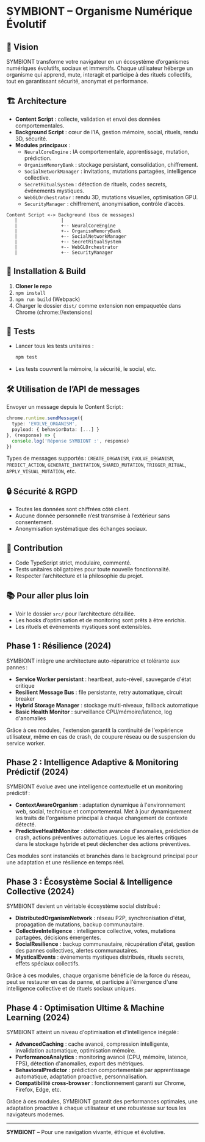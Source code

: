 # SYMBIONT – Organisme Numérique Évolutif

## 🌱 Vision
SYMBIONT transforme votre navigateur en un écosystème d’organismes numériques évolutifs, sociaux et immersifs. Chaque utilisateur héberge un organisme qui apprend, mute, interagit et participe à des rituels collectifs, tout en garantissant sécurité, anonymat et performance.

## 🏗️ Architecture
- **Content Script** : collecte, validation et envoi des données comportementales.
- **Background Script** : cœur de l’IA, gestion mémoire, social, rituels, rendu 3D, sécurité.
- **Modules principaux** :
  - `NeuralCoreEngine` : IA comportementale, apprentissage, mutation, prédiction.
  - `OrganismMemoryBank` : stockage persistant, consolidation, chiffrement.
  - `SocialNetworkManager` : invitations, mutations partagées, intelligence collective.
  - `SecretRitualSystem` : détection de rituels, codes secrets, événements mystiques.
  - `WebGLOrchestrator` : rendu 3D, mutations visuelles, optimisation GPU.
  - `SecurityManager` : chiffrement, anonymisation, contrôle d’accès.

```
Content Script <-> Background (bus de messages)
   |                |
   |                +-- NeuralCoreEngine
   |                +-- OrganismMemoryBank
   |                +-- SocialNetworkManager
   |                +-- SecretRitualSystem
   |                +-- WebGLOrchestrator
   |                +-- SecurityManager
```

## 🚀 Installation & Build
1. **Cloner le repo**
2. `npm install`
3. `npm run build` (Webpack)
4. Charger le dossier `dist/` comme extension non empaquetée dans Chrome (chrome://extensions)

## 🧪 Tests
- Lancer tous les tests unitaires :
  ```bash
  npm test
  ```
- Les tests couvrent la mémoire, la sécurité, le social, etc.

## 🛠️ Utilisation de l’API de messages
Envoyer un message depuis le Content Script :
```ts
chrome.runtime.sendMessage({
  type: 'EVOLVE_ORGANISM',
  payload: { behaviorData: [...] }
}, (response) => {
  console.log('Réponse SYMBIONT :', response)
})
```
Types de messages supportés : `CREATE_ORGANISM`, `EVOLVE_ORGANISM`, `PREDICT_ACTION`, `GENERATE_INVITATION`, `SHARED_MUTATION`, `TRIGGER_RITUAL`, `APPLY_VISUAL_MUTATION`, etc.

## 🔒 Sécurité & RGPD
- Toutes les données sont chiffrées côté client.
- Aucune donnée personnelle n’est transmise à l’extérieur sans consentement.
- Anonymisation systématique des échanges sociaux.

## 🧬 Contribution
- Code TypeScript strict, modulaire, commenté.
- Tests unitaires obligatoires pour toute nouvelle fonctionnalité.
- Respecter l’architecture et la philosophie du projet.

## 📚 Pour aller plus loin
- Voir le dossier `src/` pour l’architecture détaillée.
- Les hooks d’optimisation et de monitoring sont prêts à être enrichis.
- Les rituels et événements mystiques sont extensibles.

## Phase 1 : Résilience (2024)

SYMBIONT intègre une architecture auto-réparatrice et tolérante aux pannes :
- **Service Worker persistant** : heartbeat, auto-réveil, sauvegarde d'état critique
- **Resilient Message Bus** : file persistante, retry automatique, circuit breaker
- **Hybrid Storage Manager** : stockage multi-niveaux, fallback automatique
- **Basic Health Monitor** : surveillance CPU/mémoire/latence, log d'anomalies

Grâce à ces modules, l'extension garantit la continuité de l'expérience utilisateur, même en cas de crash, de coupure réseau ou de suspension du service worker.

## Phase 2 : Intelligence Adaptive & Monitoring Prédictif (2024)

SYMBIONT évolue avec une intelligence contextuelle et un monitoring prédictif :
- **ContextAwareOrganism** : adaptation dynamique à l'environnement web, social, technique et comportemental. Met à jour dynamiquement les traits de l'organisme principal à chaque changement de contexte détecté.
- **PredictiveHealthMonitor** : détection avancée d'anomalies, prédiction de crash, actions préventives automatiques. Logue les alertes critiques dans le stockage hybride et peut déclencher des actions préventives.

Ces modules sont instanciés et branchés dans le background principal pour une adaptation et une résilience en temps réel.

## Phase 3 : Écosystème Social & Intelligence Collective (2024)

SYMBIONT devient un véritable écosystème social distribué :
- **DistributedOrganismNetwork** : réseau P2P, synchronisation d'état, propagation de mutations, backup communautaire.
- **CollectiveIntelligence** : intelligence collective, votes, mutations partagées, décisions émergentes.
- **SocialResilience** : backup communautaire, récupération d'état, gestion des pannes collectives, alertes communautaires.
- **MysticalEvents** : événements mystiques distribués, rituels secrets, effets spéciaux collectifs.

Grâce à ces modules, chaque organisme bénéficie de la force du réseau, peut se restaurer en cas de panne, et participe à l'émergence d'une intelligence collective et de rituels sociaux uniques.

## Phase 4 : Optimisation Ultime & Machine Learning (2024)

SYMBIONT atteint un niveau d'optimisation et d'intelligence inégalé :
- **AdvancedCaching** : cache avancé, compression intelligente, invalidation automatique, optimisation mémoire.
- **PerformanceAnalytics** : monitoring avancé (CPU, mémoire, latence, FPS), détection d'anomalies, export des métriques.
- **BehavioralPredictor** : prédiction comportementale par apprentissage automatique, adaptation proactive, personnalisation.
- **Compatibilité cross-browser** : fonctionnement garanti sur Chrome, Firefox, Edge, etc.

Grâce à ces modules, SYMBIONT garantit des performances optimales, une adaptation proactive à chaque utilisateur et une robustesse sur tous les navigateurs modernes.

---

**SYMBIONT** – Pour une navigation vivante, éthique et évolutive.